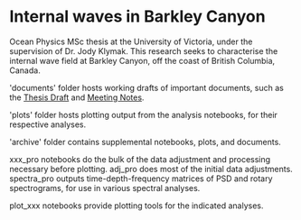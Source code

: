# Internal waves in Barkley Canyon

Ocean Physics MSc thesis at the University of Victoria, under the supervision of Dr. Jody Klymak. This research seeks to characterise the internal wave field at Barkley Canyon, off the coast of British Columbia, Canada. 

'documents' folder hosts working drafts of important documents, such as the [Thesis Draft](https://github.com/kurtisanstey/project/blob/master/documents/Anstey_Thesis_Rough.pdf) and [Meeting Notes](https://github.com/kurtisanstey/project/blob/master/documents/Anstey_Thesis_Schedule.pdf).

'plots' folder hosts plotting output from the analysis notebooks, for their respective analyses.

'archive' folder contains supplemental notebooks, plots, and documents.

xxx_pro notebooks do the bulk of the data adjustment and processing necessary before plotting. adj_pro does most of the initial data adjustments. spectra_pro outputs time-depth-frequency matrices of PSD and rotary spectrograms, for use in various spectral analyses.

plot_xxx notebooks provide plotting tools for the indicated analyses.
